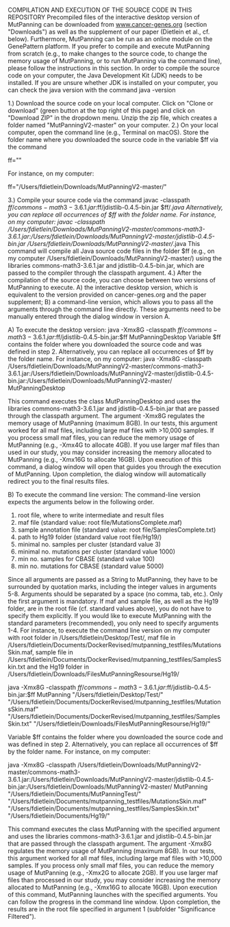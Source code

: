 COMPILATION AND EXECUTION OF THE SOURCE CODE IN THIS REPOSITORY
Precompiled files of the interactive desktop version of MutPanning can be downloaded from www.cancer-genes.org (section "Downloads") as well as the supplement of our paper (Dietlein et al., cf. below). Furthermore, MutPanning can be run as an online module on the GenePattern platform. If you prefer to compile and execute MutPanning from scratch (e.g., to make changes to the source code, to change the memory usage of MutPanning, or to run MutPanning via the command line), please follow the instructions in this section.
In order to compile the source code on your computer, the Java Development Kit (JDK) needs to be installed. If you are unsure whether JDK is installed on your computer, you can check the java version with the command
java -version

1.) Download the source code on your local computer. Click on "Clone or download" (green button at the top right of this page) and click on "Download ZIP" in the dropdown menu. Unzip the zip file, which creates a folder named "MutPanningV2-master" on your computer.
2.) On your local computer, open the command line (e.g., Terminal on macOS). Store the folder name where you downloaded the source code in the variable $ff via the command

ff="<folder name>"

For instance, on my computer:

ff="/Users/fdietlein/Downloads/MutPanningV2-master/"

3.) Compile your source code via the command
javac -classpath $ff/commons-math3-3.6.1.jar:$ff/jdistlib-0.4.5-bin.jar $ff/*.java
Alternatively, you can replace all occurrences of $ff with the folder name. For instance, on my computer:
javac -classpath /Users/fdietlein/Downloads/MutPanningV2-master/commons-math3-3.6.1.jar:/Users/fdietlein/Downloads/MutPanningV2-master/jdistlib-0.4.5-bin.jar /Users/fdietlein/Downloads/MutPanningV2-master/*.java
This command will compile all Java source code files in the folder $ff (e.g., on my computer /Users/fdietlein/Downloads/MutPanningV2-master/) using the libraries commons-math3-3.6.1.jar and jdistlib-0.4.5-bin.jar, which are passed to the compiler through the classpath argument.
4.) After the compilation of the source code, you can choose between two versions of MutPanning to execute. A) the interactive desktop version, which is equivalent to the version provided on cancer-genes.org and the paper supplement; B) a command-line version, which allows you to pass all the arguments through the command line directly. These arguments need to be manually entered through the dialog window in version A.

A) To execute the desktop version:
java -Xmx8G -classpath $ff/commons-math3-3.6.1.jar:$ff/jdistlib-0.4.5-bin.jar:$ff MutPanningDesktop
Variable $ff contains the folder where you downloaded the source code and was defined in step 2.
Alternatively, you can replace all occurrences of $ff by the folder name. For instance, on my computer:
java -Xmx8G -classpath /Users/fdietlein/Downloads/MutPanningV2-master/commons-math3-3.6.1.jar:/Users/fdietlein/Downloads/MutPanningV2-master/jdistlib-0.4.5-bin.jar:/Users/fdietlein/Downloads/MutPanningV2-master/ MutPanningDesktop

This command executes the class MutPanningDesktop and uses the libraries commons-math3-3.6.1.jar and jdistlib-0.4.5-bin.jar that are passed through the classpath argument. The argument -Xmx8G regulates the memory usage of MutPanning (maximum 8GB). In our tests, this argument worked for all maf files, including large maf files with >10,000 samples. If you process small maf files, you can reduce the memory usage of MutPanning (e.g., -Xmx4G to allocate 4GB). If you use larger maf files than used in our study, you may consider increasing the memory allocated to MutPanning (e.g., -Xmx16G to allocate 16GB). Upon execution of this command, a dialog window will open that guides you through the execution of MutPanning. Upon completion, the dialog window will automatically redirect you to the final results files.

B) To execute the command line version:
The command-line version expects the arguments below in the following order. 
1) root file, where to write intermediate and result files
2) maf file (standard value: root file/MutationsComplete.maf)
3) sample annotation file (standard value: root file/SamplesComplete.txt)
4) path to Hg19 folder (standard value root file/Hg19/)
5) minimal no. samples per cluster (standard value 3)
6) minimal no. mutations per cluster (standard value 1000)
7) min no. samples for CBASE (standard value 100)
8) min no. mutations for CBASE (standard value 5000)

Since all arguments are passed as a String to MutPanning, they have to be surrounded by quotation marks, including the integer values in arguments 5-8. Arguments should be separated by a space (no comma, tab, etc.). Only the first argument is mandatory. If maf and sample file, as well as the Hg19 folder, are in the root file (cf. standard values above), you do not have to specify them explicitly. 
If you would like to execute MutPanning with the standard parameters (recommended), you only need to specify arguments 1-4.
For instance, to execute the command line version on my computer with root folder in /Users/fdietlein/Desktop/Test/, maf file in /Users/fdietlein/Documents/DockerRevised/mutpanning_testfiles/MutationsSkin.maf, sample file in /Users/fdietlein/Documents/DockerRevised/mutpanning_testfiles/SamplesSkin.txt and the Hg19 folder in /Users/fdietlein/Downloads/FilesMutPanningResourse/Hg19/


java -Xmx8G -classpath $ff/commons-math3-3.6.1.jar:$ff/jdistlib-0.4.5-bin.jar:$ff MutPanning "/Users/fdietlein/Desktop/Test/" "/Users/fdietlein/Documents/DockerRevised/mutpanning_testfiles/MutationsSkin.maf" "/Users/fdietlein/Documents/DockerRevised/mutpanning_testfiles/SamplesSkin.txt" "/Users/fdietlein/Downloads/FilesMutPanningResourse/Hg19/"

Variable $ff contains the folder where you downloaded the source code and was defined in step 2. Alternatively, you can replace all occurrences of $ff by the folder name. For instance, on my computer:

java -Xmx8G -classpath /Users/fdietlein/Downloads/MutPanningV2-master/commons-math3-3.6.1.jar:/Users/fdietlein/Downloads/MutPanningV2-master/jdistlib-0.4.5-bin.jar:/Users/fdietlein/Downloads/MutPanningV2-master/ MutPanning "/Users/fdietlein/Documents/MutPanningTest/" "/Users/fdietlein/Documents/mutpanning_testfiles/MutationsSkin.maf" "/Users/fdietlein/Documents/mutpanning_testfiles/SamplesSkin.txt" "/Users/fdietlein/Documents/Hg19/"

This command executes the class MutPanning with the specified argument and uses the libraries commons-math3-3.6.1.jar and jdistlib-0.4.5-bin.jar that are passed through the classpath argument. The argument -Xmx8G regulates the memory usage of MutPanning (maximum 8GB). In our tests, this argument worked for all maf files, including large maf files with >10,000 samples. If you process only small maf files, you can reduce the memory usage of MutPanning (e.g., -Xmx2G to allocate 2GB). If you use larger maf files than processed in our study, you may consider increasing the memory allocated to MutPanning (e.g., -Xmx16G to allocate 16GB). Upon execution of this command, MutPanning launches with the specified arguments. You can follow the progress in the command line window. Upon completion, the results are in the root file specified in argument 1 (subfolder "Significance Filtered").
